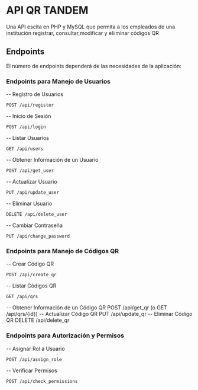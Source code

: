 # API QR TANDEM
Una API  escita en PHP y MySQL que permita a los empleados de una institución registrar, consultar,modificar y eliiminar códigos QR
## Endpoints
El número de endpoints dependerá de las necesidades de la aplicación:
### Endpoints para Manejo de Usuarios
-- Registro de Usuarios
````
POST /api/register
````
--  Inicio de Sesión
````
POST /api/login
````
--  Listar Usuarios
````
GET /api/users
````
--  Obtener Información de un Usuario
````
POST /api/get_user
````
--  Actualizar Usuario
````
PUT /api/update_user
````
--  Eliminar Usuario
````
DELETE /api/delete_user
````
--   Cambiar Contraseña
````
PUT /api/change_password
````
###  Endpoints para Manejo de Códigos QR
--  Crear Código QR
````
POST /api/create_qr
````
--  Listar Códigos QR
````
GET /api/qrs
````
--  Obtener Información de un Código QR
POST /api/get_qr (o GET /api/qrs/{id})
--  Actualizar Código QR
PUT /api/update_qr
--  Eliminar Código QR
DELETE /api/delete_qr
###  Endpoints para Autorización y Permisos
-- Asignar Rol a Usuario
````
POST /api/assign_role
````
-- Verificar Permisos
````
POST /api/check_permissions
````